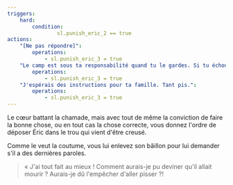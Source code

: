 ```yaml
---
triggers:
    hard:
        condition:
                sl.punish_eric_2 == true
actions:
    "[Ne pas répondre]":
        operations:
            - sl.punish_eric_3 = true
    "Le camp est sous ta responsabilité quand tu le gardes. Si tu échoues à nous protéger, nous ne pouvons pas te faire confiance.":
        operations:
            - sl.punish_eric_3 = true
    "J'espérais des instructions pour ta famille. Tant pis.":
        operations:
            - sl.punish_eric_3 = true
---
```


Le cœur battant la chamade, mais avec tout de même la conviction de faire la bonne chose, ou en tout cas la chose correcte, vous donnez l'ordre de déposer Éric dans le trou qui vient d'être creusé.

Comme le veut la coutume, vous lui enlevez son bâillon pour lui demander s'il a des dernières paroles.

> « J'ai tout fait au mieux ! Comment aurais-je pu deviner qu'il allait mourir ? Aurais-je dû l'empêcher d'aller pisser ?!
